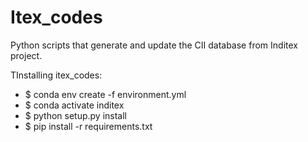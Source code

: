 # Itex_codes

Python scripts that generate and update the CII database from Inditex project.

TInstalling itex_codes:<br>
* $ conda env create -f environment.yml<br>
* $ conda activate inditex<br>
* $ python setup.py install<br>
* $ pip install -r requirements.txt<br>
